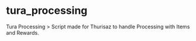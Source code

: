 # tura_processing
 Tura Processing  >  Script made for Thurisaz to handle Processing with Items and Rewards.
